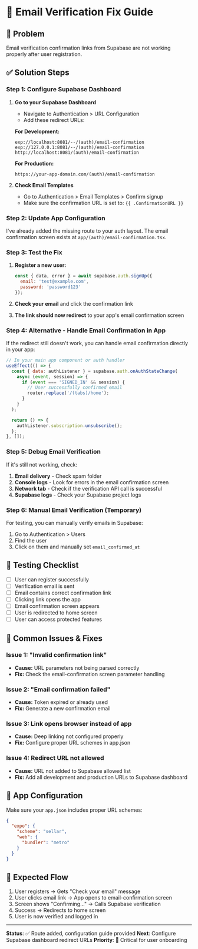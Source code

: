 # 📧 Email Verification Fix Guide

## 🚨 **Problem**
Email verification confirmation links from Supabase are not working properly after user registration.

## ✅ **Solution Steps**

### **Step 1: Configure Supabase Dashboard**

1. **Go to your Supabase Dashboard**
   - Navigate to Authentication > URL Configuration
   - Add these redirect URLs:

   **For Development:**
   ```
   exp://localhost:8081/--/(auth)/email-confirmation
   exp://127.0.0.1:8081/--/(auth)/email-confirmation
   http://localhost:8081/(auth)/email-confirmation
   ```

   **For Production:**
   ```
   https://your-app-domain.com/(auth)/email-confirmation
   ```

2. **Check Email Templates**
   - Go to Authentication > Email Templates > Confirm signup
   - Make sure the confirmation URL is set to: `{{ .ConfirmationURL }}`

### **Step 2: Update App Configuration**

I've already added the missing route to your auth layout. The email confirmation screen exists at `app/(auth)/email-confirmation.tsx`.

### **Step 3: Test the Fix**

1. **Register a new user:**
   ```javascript
   const { data, error } = await supabase.auth.signUp({
     email: 'test@example.com',
     password: 'password123'
   });
   ```

2. **Check your email** and click the confirmation link

3. **The link should now redirect** to your app's email confirmation screen

### **Step 4: Alternative - Handle Email Confirmation in App**

If the redirect still doesn't work, you can handle email confirmation directly in your app:

```javascript
// In your main app component or auth handler
useEffect(() => {
  const { data: authListener } = supabase.auth.onAuthStateChange(
    async (event, session) => {
      if (event === 'SIGNED_IN' && session) {
        // User successfully confirmed email
        router.replace('/(tabs)/home');
      }
    }
  );

  return () => {
    authListener.subscription.unsubscribe();
  };
}, []);
```

### **Step 5: Debug Email Verification**

If it's still not working, check:

1. **Email delivery** - Check spam folder
2. **Console logs** - Look for errors in the email confirmation screen
3. **Network tab** - Check if the verification API call is successful
4. **Supabase logs** - Check your Supabase project logs

### **Step 6: Manual Email Verification (Temporary)**

For testing, you can manually verify emails in Supabase:

1. Go to Authentication > Users
2. Find the user
3. Click on them and manually set `email_confirmed_at`

## 🧪 **Testing Checklist**

- [ ] User can register successfully
- [ ] Verification email is sent
- [ ] Email contains correct confirmation link
- [ ] Clicking link opens the app
- [ ] Email confirmation screen appears
- [ ] User is redirected to home screen
- [ ] User can access protected features

## 🔧 **Common Issues & Fixes**

### **Issue 1: "Invalid confirmation link"**
- **Cause:** URL parameters not being parsed correctly
- **Fix:** Check the email-confirmation screen parameter handling

### **Issue 2: "Email confirmation failed"**
- **Cause:** Token expired or already used
- **Fix:** Generate a new confirmation email

### **Issue 3: Link opens browser instead of app**
- **Cause:** Deep linking not configured properly
- **Fix:** Configure proper URL schemes in app.json

### **Issue 4: Redirect URL not allowed**
- **Cause:** URL not added to Supabase allowed list
- **Fix:** Add all development and production URLs to Supabase dashboard

## 📱 **App Configuration**

Make sure your `app.json` includes proper URL schemes:

```json
{
  "expo": {
    "scheme": "sellar",
    "web": {
      "bundler": "metro"
    }
  }
}
```

## 🎯 **Expected Flow**

1. User registers → Gets "Check your email" message
2. User clicks email link → App opens to email-confirmation screen
3. Screen shows "Confirming..." → Calls Supabase verification
4. Success → Redirects to home screen
5. User is now verified and logged in

---

**Status**: ✅ Route added, configuration guide provided
**Next**: Configure Supabase dashboard redirect URLs
**Priority**: 🔴 Critical for user onboarding
